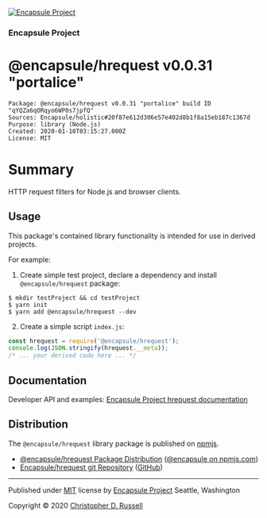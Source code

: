[![Encapsule Project](https://encapsule.io/images/blue-burst-encapsule.io-icon-72x72.png "Encapsule Project")](https://encapsule.io)

### Encapsule Project

# @encapsule/hrequest v0.0.31 "portalice"

```
Package: @encapsule/hrequest v0.0.31 "portalice" build ID "qYQZa6qORqyo6WP0s7jpfQ"
Sources: Encapsule/holistic#20f87e612d306e57e402d8b1f8a15eb187c1367d
Purpose: library (Node.js)
Created: 2020-01-10T03:15:27.000Z
License: MIT
```

# Summary

HTTP request filters for Node.js and browser clients.

## Usage

This package's contained library functionality is intended for use in derived projects.

For example:

1. Create simple test project, declare a dependency and install `@encapsule/hrequest` package:

```
$ mkdir testProject && cd testProject
$ yarn init
$ yarn add @encapsule/hrequest --dev
```

2. Create a simple script `index.js`:

```JavaScript
const hrequest = require('@encapsule/hrequest');
console.log(JSON.stringify(hrequest.__meta));
/* ... your derived code here ... */
```

## Documentation

Developer API and examples: [Encapsule Project hrequest documentation](https://encapsule.io/docs/hrequest)

## Distribution

The `@encapsule/hrequest` library package is published on [npmjs](https://npmjs.com).

- [@encapsule/hrequest Package Distribution](https://npmjs.com/package/@encapsule/hrequest/v/0.0.31) ([@encapsule on npmjs.com](https://www.npmjs.com/org/encapsule))
- [Encapsule/hrequest git Repository](https://github.com/Encapsule/hrequest) ([GitHub](https://github.com/Encapsule))

<hr>

Published under [MIT](LICENSE) license by [Encapsule Project](https://encapsule.io) Seattle, Washington

Copyright &copy; 2020 [Christopher D. Russell](https://github.com/ChrisRus)